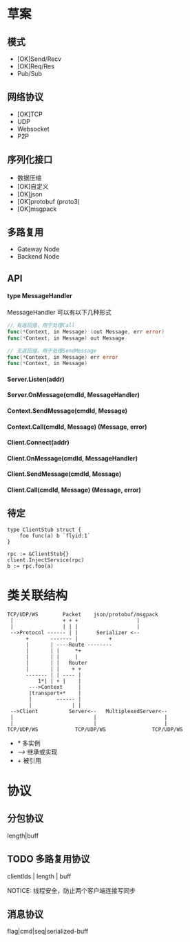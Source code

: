 # 草案
## 模式
* [OK]Send/Recv
* [OK]Req/Res
* Pub/Sub

## 网络协议 
* [OK]TCP
* UDP
* Websocket
* P2P

## 序列化接口 
* 数据压缩
* [OK]自定义
* [OK]json
* [OK]protobuf (proto3)
* [OK]msgpack

## 多路复用
* Gateway Node
* Backend Node

## API

#### type MessageHandler
MessageHandler 可以有以下几种形式

```go
// 有返回值，用于处理Call
func(*Context, in Message) (out Message, err error)
func(*Context, in Message) out Message

// 无返回值，用于处理SendMessage
func(*Context, in Message) err error
func(*Context, in Message)
```

#### Server.Listen(addr)

#### Server.OnMessage(cmdId, MessageHandler)

#### Context.SendMessage(cmdId, Message)

#### Context.Call(cmdId, Message) (Message, error)

#### Client.Connect(addr)

#### Client.OnMessage(cmdId, MessageHandler)

#### Client.SendMessage(cmdId, Message)

#### Client.Call(cmdId, Message) (Message, error)

## 待定
```
type ClientStub struct {
    foo func(a) b `flyid:1`
}

rpc := &ClientStub{}
client.InjectService(rpc)
b := rpc.foo(a)
```

# 类关联结构
```
TCP/UDP/WS        Packet    json/protobuf/msgpack
 |                + + +                   |
 |                | | |                   |
 -->Protocol ------ | |      Serializer <--
      +       ------- |          +
      |       | ----Route --------
      |       | |     *+
      |       | |     |
      |       | |   Router
      |       | |    + +
      ------- | | ---- |
          1*| | + |    |
       --->Context     |
       |transport+*    |
       |        ------ |
       |             | |
 -->Client          Server<--   MultiplexedServer<--
 |                          |                      |
 |                          |                      |
TCP/UDP/WS            TCP/UDP/WS               TCP/UDP/WS
```
* _\*_ 多实例
* _-->_ 继承或实现
* _\+_  被引用

# 协议
## 分包协议
length|buff

## TODO 多路复用协议
clientIds | length | buff

NOTICE:
线程安全，防止两个客户端连接写同步

## 消息协议

flag|cmd|seq|serialized-buff
